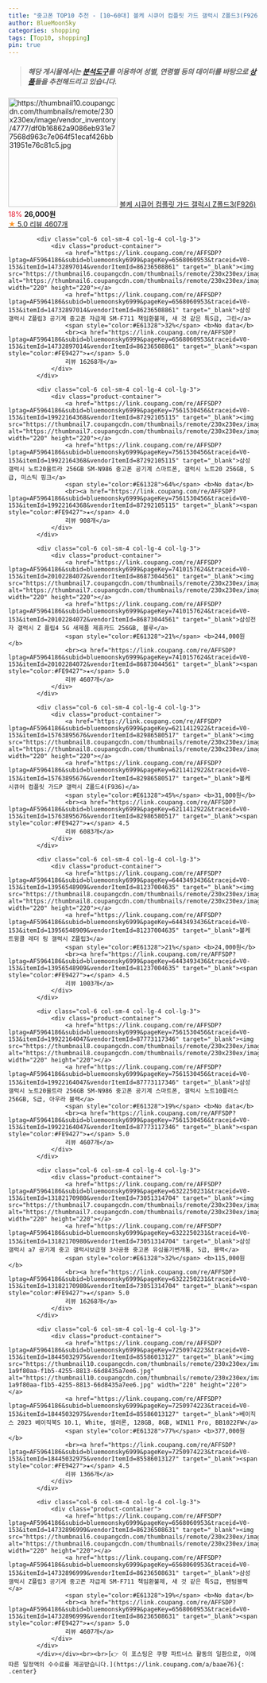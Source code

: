 ```yaml
---
title: "중고폰 TOP10 추천 - [10~60대] 볼케 시큐어 컴플릿 가드 갤럭시 Z폴드3(F926)"
author: BlueMoonSky
categories: shopping
tags: [Top10, shopping]
pin: true
---
```


> ##### 해당 게시물에서는 [**분석도구**](https://itemscout.io/)를 이용하여 **성별**, **연령별** 등의 데이터를 바탕으로 [**상품**](https://link.coupang.com/a/baae76)들을 추천해드리고 있습니다.
<div class="container"><div class="row">
            <div class="col-6 col-sm-4 col-lg-4 col-lg-3">
                <div class="product-container">
                    <a href="https://link.coupang.com/re/AFFSDP?lptag=AF5964186&subid=bluemoonsky6999&pageKey=6211412922&traceid=V0-153&itemId=17367025347&vendorItemId=79667056782" target="_blank"><img src="https://thumbnail10.coupangcdn.com/thumbnails/remote/230x230ex/image/vendor_inventory/4777/df0b16862a9086eb931e77568d963c7e064f51ecaf426bb31951e76c81c5.jpg" alt="https://thumbnail10.coupangcdn.com/thumbnails/remote/230x230ex/image/vendor_inventory/4777/df0b16862a9086eb931e77568d963c7e064f51ecaf426bb31951e76c81c5.jpg" width="220" height="220"></a>
                    <a href="https://link.coupang.com/re/AFFSDP?lptag=AF5964186&subid=bluemoonsky6999&pageKey=6211412922&traceid=V0-153&itemId=17367025347&vendorItemId=79667056782" target="_blank">볼케 시큐어 컴플릿 가드 갤럭시 Z폴드3(F926)</a>
                    <span style="color:#E61328">18%</span> <b>26,000원</b>
                    <br><a href="https://link.coupang.com/re/AFFSDP?lptag=AF5964186&subid=bluemoonsky6999&pageKey=6211412922&traceid=V0-153&itemId=17367025347&vendorItemId=79667056782" target="_blank"><span style="color:#FE9427">★</span> 5.0
                    리뷰 4607개</a>
                </div>
            </div>
            
            <div class="col-6 col-sm-4 col-lg-4 col-lg-3">
                <div class="product-container">
                    <a href="https://link.coupang.com/re/AFFSDP?lptag=AF5964186&subid=bluemoonsky6999&pageKey=6568060953&traceid=V0-153&itemId=14732897014&vendorItemId=86236508861" target="_blank"><img src="https://thumbnail6.coupangcdn.com/thumbnails/remote/230x230ex/image/vendor_inventory/5672/bb90aa8cdbc71f45ef765029ad537dd92e4c852420d561a5e6bd88d876b6.jpg" alt="https://thumbnail6.coupangcdn.com/thumbnails/remote/230x230ex/image/vendor_inventory/5672/bb90aa8cdbc71f45ef765029ad537dd92e4c852420d561a5e6bd88d876b6.jpg" width="220" height="220"></a>
                    <a href="https://link.coupang.com/re/AFFSDP?lptag=AF5964186&subid=bluemoonsky6999&pageKey=6568060953&traceid=V0-153&itemId=14732897014&vendorItemId=86236508861" target="_blank">삼성 갤럭시 Z플립3 공기계 중고폰 자급제 SM-F711 책임환불제, 새 것 같은 특S급, 그린</a>
                    <span style="color:#E61328">32%</span> <b>No data</b>
                    <br><a href="https://link.coupang.com/re/AFFSDP?lptag=AF5964186&subid=bluemoonsky6999&pageKey=6568060953&traceid=V0-153&itemId=14732897014&vendorItemId=86236508861" target="_blank"><span style="color:#FE9427">★</span> 5.0
                    리뷰 16268개</a>
                </div>
            </div>
            
            <div class="col-6 col-sm-4 col-lg-4 col-lg-3">
                <div class="product-container">
                    <a href="https://link.coupang.com/re/AFFSDP?lptag=AF5964186&subid=bluemoonsky6999&pageKey=7561530456&traceid=V0-153&itemId=19922164368&vendorItemId=87292105115" target="_blank"><img src="https://thumbnail7.coupangcdn.com/thumbnails/remote/230x230ex/image/vendor_inventory/5a24/a0e43aac10f67b4c83d8e449d8b157d31f73787178e8cd7af736c56b68c8.jpg" alt="https://thumbnail7.coupangcdn.com/thumbnails/remote/230x230ex/image/vendor_inventory/5a24/a0e43aac10f67b4c83d8e449d8b157d31f73787178e8cd7af736c56b68c8.jpg" width="220" height="220"></a>
                    <a href="https://link.coupang.com/re/AFFSDP?lptag=AF5964186&subid=bluemoonsky6999&pageKey=7561530456&traceid=V0-153&itemId=19922164368&vendorItemId=87292105115" target="_blank">삼성 갤럭시 노트20울트라 256GB SM-N986 중고폰 공기계 스마트폰, 갤럭시 노트20 256GB, S급, 미스틱 핑크</a>
                    <span style="color:#E61328">64%</span> <b>No data</b>
                    <br><a href="https://link.coupang.com/re/AFFSDP?lptag=AF5964186&subid=bluemoonsky6999&pageKey=7561530456&traceid=V0-153&itemId=19922164368&vendorItemId=87292105115" target="_blank"><span style="color:#FE9427">★</span> 4.0
                    리뷰 908개</a>
                </div>
            </div>
            
            <div class="col-6 col-sm-4 col-lg-4 col-lg-3">
                <div class="product-container">
                    <a href="https://link.coupang.com/re/AFFSDP?lptag=AF5964186&subid=bluemoonsky6999&pageKey=7410157624&traceid=V0-153&itemId=20102284072&vendorItemId=86873044561" target="_blank"><img src="https://thumbnail7.coupangcdn.com/thumbnails/remote/230x230ex/image/vendor_inventory/1ed7/90ff94a5225c2554eba75df69e2f34cceab7c67a9846c8da60798e531efd.jpg" alt="https://thumbnail7.coupangcdn.com/thumbnails/remote/230x230ex/image/vendor_inventory/1ed7/90ff94a5225c2554eba75df69e2f34cceab7c67a9846c8da60798e531efd.jpg" width="220" height="220"></a>
                    <a href="https://link.coupang.com/re/AFFSDP?lptag=AF5964186&subid=bluemoonsky6999&pageKey=7410157624&traceid=V0-153&itemId=20102284072&vendorItemId=86873044561" target="_blank">삼성전자 갤럭시 Z 플립4 5G 새제품 제휴카드 256GB, 블루</a>
                    <span style="color:#E61328">21%</span> <b>244,000원</b>
                    <br><a href="https://link.coupang.com/re/AFFSDP?lptag=AF5964186&subid=bluemoonsky6999&pageKey=7410157624&traceid=V0-153&itemId=20102284072&vendorItemId=86873044561" target="_blank"><span style="color:#FE9427">★</span> 5.0
                    리뷰 4607개</a>
                </div>
            </div>
            
            <div class="col-6 col-sm-4 col-lg-4 col-lg-3">
                <div class="product-container">
                    <a href="https://link.coupang.com/re/AFFSDP?lptag=AF5964186&subid=bluemoonsky6999&pageKey=6211412922&traceid=V0-153&itemId=15763895676&vendorItemId=82986580517" target="_blank"><img src="https://thumbnail8.coupangcdn.com/thumbnails/remote/230x230ex/image/vendor_inventory/f18b/d81f20b48cd4f976a4cf66f72f6a4e4b918e0d35a6c6a81b44d5d77b0662.jpg" alt="https://thumbnail8.coupangcdn.com/thumbnails/remote/230x230ex/image/vendor_inventory/f18b/d81f20b48cd4f976a4cf66f72f6a4e4b918e0d35a6c6a81b44d5d77b0662.jpg" width="220" height="220"></a>
                    <a href="https://link.coupang.com/re/AFFSDP?lptag=AF5964186&subid=bluemoonsky6999&pageKey=6211412922&traceid=V0-153&itemId=15763895676&vendorItemId=82986580517" target="_blank">볼케 시큐어 컴플릿 가드P 갤럭시 Z폴드4(F936)</a>
                    <span style="color:#E61328">45%</span> <b>31,000원</b>
                    <br><a href="https://link.coupang.com/re/AFFSDP?lptag=AF5964186&subid=bluemoonsky6999&pageKey=6211412922&traceid=V0-153&itemId=15763895676&vendorItemId=82986580517" target="_blank"><span style="color:#FE9427">★</span> 4.5
                    리뷰 6083개</a>
                </div>
            </div>
            
            <div class="col-6 col-sm-4 col-lg-4 col-lg-3">
                <div class="product-container">
                    <a href="https://link.coupang.com/re/AFFSDP?lptag=AF5964186&subid=bluemoonsky6999&pageKey=6443493436&traceid=V0-153&itemId=13956548909&vendorItemId=81237004635" target="_blank"><img src="https://thumbnail8.coupangcdn.com/thumbnails/remote/230x230ex/image/vendor_inventory/350e/a8d8b4d9f99778faaf53993d08fa11783ea9711e9e720c1a795e3e35c52f.jpg" alt="https://thumbnail8.coupangcdn.com/thumbnails/remote/230x230ex/image/vendor_inventory/350e/a8d8b4d9f99778faaf53993d08fa11783ea9711e9e720c1a795e3e35c52f.jpg" width="220" height="220"></a>
                    <a href="https://link.coupang.com/re/AFFSDP?lptag=AF5964186&subid=bluemoonsky6999&pageKey=6443493436&traceid=V0-153&itemId=13956548909&vendorItemId=81237004635" target="_blank">볼케 트윙클 레더 링 갤럭시 Z플립3</a>
                    <span style="color:#E61328">21%</span> <b>24,000원</b>
                    <br><a href="https://link.coupang.com/re/AFFSDP?lptag=AF5964186&subid=bluemoonsky6999&pageKey=6443493436&traceid=V0-153&itemId=13956548909&vendorItemId=81237004635" target="_blank"><span style="color:#FE9427">★</span> 4.5
                    리뷰 1003개</a>
                </div>
            </div>
            
            <div class="col-6 col-sm-4 col-lg-4 col-lg-3">
                <div class="product-container">
                    <a href="https://link.coupang.com/re/AFFSDP?lptag=AF5964186&subid=bluemoonsky6999&pageKey=7561530456&traceid=V0-153&itemId=19922164047&vendorItemId=87773117346" target="_blank"><img src="https://thumbnail8.coupangcdn.com/thumbnails/remote/230x230ex/image/vendor_inventory/8e2c/1d86a7da98b303d3b494d173237685ce4b5d3e2333eb5232b1fd9f0fe5ef.jpg" alt="https://thumbnail8.coupangcdn.com/thumbnails/remote/230x230ex/image/vendor_inventory/8e2c/1d86a7da98b303d3b494d173237685ce4b5d3e2333eb5232b1fd9f0fe5ef.jpg" width="220" height="220"></a>
                    <a href="https://link.coupang.com/re/AFFSDP?lptag=AF5964186&subid=bluemoonsky6999&pageKey=7561530456&traceid=V0-153&itemId=19922164047&vendorItemId=87773117346" target="_blank">삼성 갤럭시 노트20울트라 256GB SM-N986 중고폰 공기계 스마트폰, 갤럭시 노트10플러스 256GB, S급, 아우라 블랙</a>
                    <span style="color:#E61328">19%</span> <b>No data</b>
                    <br><a href="https://link.coupang.com/re/AFFSDP?lptag=AF5964186&subid=bluemoonsky6999&pageKey=7561530456&traceid=V0-153&itemId=19922164047&vendorItemId=87773117346" target="_blank"><span style="color:#FE9427">★</span> 5.0
                    리뷰 4607개</a>
                </div>
            </div>
            
            <div class="col-6 col-sm-4 col-lg-4 col-lg-3">
                <div class="product-container">
                    <a href="https://link.coupang.com/re/AFFSDP?lptag=AF5964186&subid=bluemoonsky6999&pageKey=6322250231&traceid=V0-153&itemId=13182170980&vendorItemId=73051314704" target="_blank"><img src="https://thumbnail7.coupangcdn.com/thumbnails/remote/230x230ex/image/vendor_inventory/9a6e/2879e2dad036bd32330b85f05f3aad4f290bdefcbb5e1614d5ca5ba23a5e.jpg" alt="https://thumbnail7.coupangcdn.com/thumbnails/remote/230x230ex/image/vendor_inventory/9a6e/2879e2dad036bd32330b85f05f3aad4f290bdefcbb5e1614d5ca5ba23a5e.jpg" width="220" height="220"></a>
                    <a href="https://link.coupang.com/re/AFFSDP?lptag=AF5964186&subid=bluemoonsky6999&pageKey=6322250231&traceid=V0-153&itemId=13182170980&vendorItemId=73051314704" target="_blank">삼성 갤럭시 a7 공기계 중고 갤럭시보급형 3사공용 중고폰 유심옮기변개통, S급, 블랙</a>
                    <span style="color:#E61328">32%</span> <b>115,000원</b>
                    <br><a href="https://link.coupang.com/re/AFFSDP?lptag=AF5964186&subid=bluemoonsky6999&pageKey=6322250231&traceid=V0-153&itemId=13182170980&vendorItemId=73051314704" target="_blank"><span style="color:#FE9427">★</span> 5.0
                    리뷰 16268개</a>
                </div>
            </div>
            
            <div class="col-6 col-sm-4 col-lg-4 col-lg-3">
                <div class="product-container">
                    <a href="https://link.coupang.com/re/AFFSDP?lptag=AF5964186&subid=bluemoonsky6999&pageKey=7250974223&traceid=V0-153&itemId=18445032975&vendorItemId=85586013127" target="_blank"><img src="https://thumbnail10.coupangcdn.com/thumbnails/remote/230x230ex/image/retail/images/426680547861361-1a9f80aa-f1b5-4255-8813-66d8435a7ee6.jpg" alt="https://thumbnail10.coupangcdn.com/thumbnails/remote/230x230ex/image/retail/images/426680547861361-1a9f80aa-f1b5-4255-8813-66d8435a7ee6.jpg" width="220" height="220"></a>
                    <a href="https://link.coupang.com/re/AFFSDP?lptag=AF5964186&subid=bluemoonsky6999&pageKey=7250974223&traceid=V0-153&itemId=18445032975&vendorItemId=85586013127" target="_blank">베이직스 2023 베이직북S 10.1, White, 셀러론, 128GB, 8GB, WIN11 Pro, BB1022FW</a>
                    <span style="color:#E61328">77%</span> <b>377,000원</b>
                    <br><a href="https://link.coupang.com/re/AFFSDP?lptag=AF5964186&subid=bluemoonsky6999&pageKey=7250974223&traceid=V0-153&itemId=18445032975&vendorItemId=85586013127" target="_blank"><span style="color:#FE9427">★</span> 4.5
                    리뷰 1366개</a>
                </div>
            </div>
            
            <div class="col-6 col-sm-4 col-lg-4 col-lg-3">
                <div class="product-container">
                    <a href="https://link.coupang.com/re/AFFSDP?lptag=AF5964186&subid=bluemoonsky6999&pageKey=6568060953&traceid=V0-153&itemId=14732896999&vendorItemId=86236508631" target="_blank"><img src="https://thumbnail6.coupangcdn.com/thumbnails/remote/230x230ex/image/vendor_inventory/5672/bb90aa8cdbc71f45ef765029ad537dd92e4c852420d561a5e6bd88d876b6.jpg" alt="https://thumbnail6.coupangcdn.com/thumbnails/remote/230x230ex/image/vendor_inventory/5672/bb90aa8cdbc71f45ef765029ad537dd92e4c852420d561a5e6bd88d876b6.jpg" width="220" height="220"></a>
                    <a href="https://link.coupang.com/re/AFFSDP?lptag=AF5964186&subid=bluemoonsky6999&pageKey=6568060953&traceid=V0-153&itemId=14732896999&vendorItemId=86236508631" target="_blank">삼성 갤럭시 Z플립3 공기계 중고폰 자급제 SM-F711 책임환불제, 새 것 같은 특S급, 팬텀블랙</a>
                    <span style="color:#E61328">19%</span> <b>No data</b>
                    <br><a href="https://link.coupang.com/re/AFFSDP?lptag=AF5964186&subid=bluemoonsky6999&pageKey=6568060953&traceid=V0-153&itemId=14732896999&vendorItemId=86236508631" target="_blank"><span style="color:#FE9427">★</span> 5.0
                    리뷰 4607개</a>
                </div>
            </div>
            </div></div><br><br>[👉 이 포스팅은 쿠팡 파트너스 활동의 일환으로, 이에 따른 일정액의 수수료를 제공받습니다.](https://link.coupang.com/a/baae76){: .center}
